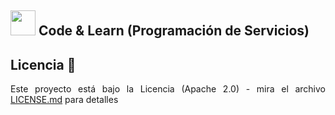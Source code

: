 <div align="justify">

## <img src=../../../images/coding-book.png width="40"> Code & Learn (Programación de Servicios)


## Licencia 📄

Este proyecto está bajo la Licencia (Apache 2.0) - mira el archivo [LICENSE.md](../../../LICENSE) para detalles

</div>